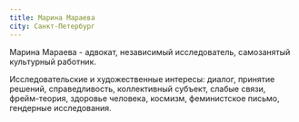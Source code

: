 ```yaml
---
title: Марина Мараева
city: Санкт-Петербург
---
```


Марина Мараева - адвокат, независимый исследователь, самозанятый культурный работник.

Исследовательские и художественные интересы: диалог, принятие решений, справедливость, коллективный субъект, слабые связи, фрейм-теория, здоровье человека, космизм, феминистское письмо, гендерные исследования.
